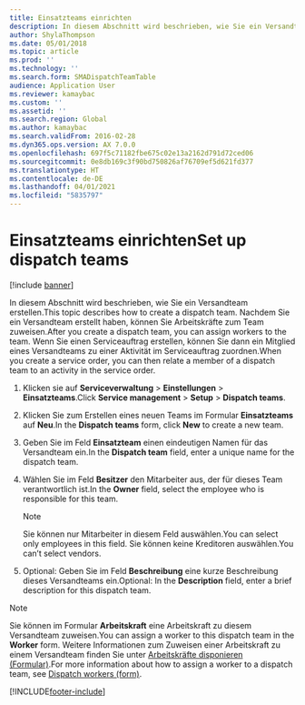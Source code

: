 ```yaml
---
title: Einsatzteams einrichten
description: In diesem Abschnitt wird beschrieben, wie Sie ein Versandteam erstellen.
author: ShylaThompson
ms.date: 05/01/2018
ms.topic: article
ms.prod: ''
ms.technology: ''
ms.search.form: SMADispatchTeamTable
audience: Application User
ms.reviewer: kamaybac
ms.custom: ''
ms.assetid: ''
ms.search.region: Global
ms.author: kamaybac
ms.search.validFrom: 2016-02-28
ms.dyn365.ops.version: AX 7.0.0
ms.openlocfilehash: 697f5c71182fbe675c02e13a2162d791d72ced06
ms.sourcegitcommit: 0e8db169c3f90bd750826af76709ef5d621fd377
ms.translationtype: HT
ms.contentlocale: de-DE
ms.lasthandoff: 04/01/2021
ms.locfileid: "5835797"
---
```

# <a name="set-up-dispatch-teams"></a><span data-ttu-id="60f44-103">Einsatzteams einrichten</span><span class="sxs-lookup"><span data-stu-id="60f44-103">Set up dispatch teams</span></span> 

[!include [banner](../includes/banner.md)]


<span data-ttu-id="60f44-104">In diesem Abschnitt wird beschrieben, wie Sie ein Versandteam erstellen.</span><span class="sxs-lookup"><span data-stu-id="60f44-104">This topic describes how to create a dispatch team.</span></span> <span data-ttu-id="60f44-105">Nachdem Sie ein Versandteam erstellt haben, können Sie Arbeitskräfte zum Team zuweisen.</span><span class="sxs-lookup"><span data-stu-id="60f44-105">After you create a dispatch team, you can assign workers to the team.</span></span> <span data-ttu-id="60f44-106">Wenn Sie einen Serviceauftrag erstellen, können Sie dann ein Mitglied eines Versandteams zu einer Aktivität im Serviceauftrag zuordnen.</span><span class="sxs-lookup"><span data-stu-id="60f44-106">When you create a service order, you can then relate a member of a dispatch team to an activity in the service order.</span></span>

1.  <span data-ttu-id="60f44-107">Klicken sie auf **Serviceverwaltung** \> **Einstellungen** \> **Einsatzteams**.</span><span class="sxs-lookup"><span data-stu-id="60f44-107">Click **Service management** \> **Setup** \> **Dispatch teams**.</span></span>

2.  <span data-ttu-id="60f44-108">Klicken Sie zum Erstellen eines neuen Teams im Formular **Einsatzteams** auf **Neu**.</span><span class="sxs-lookup"><span data-stu-id="60f44-108">In the **Dispatch teams** form, click **New** to create a new team.</span></span>

3.  <span data-ttu-id="60f44-109">Geben Sie im Feld **Einsatzteam** einen eindeutigen Namen für das Versandteam ein.</span><span class="sxs-lookup"><span data-stu-id="60f44-109">In the **Dispatch team** field, enter a unique name for the dispatch team.</span></span>

4.  <span data-ttu-id="60f44-110">Wählen Sie im Feld **Besitzer** den Mitarbeiter aus, der für dieses Team verantwortlich ist.</span><span class="sxs-lookup"><span data-stu-id="60f44-110">In the **Owner** field, select the employee who is responsible for this team.</span></span>
    

    > [!NOTE]
    > <P><span data-ttu-id="60f44-111">Sie können nur Mitarbeiter in diesem Feld auswählen.</span><span class="sxs-lookup"><span data-stu-id="60f44-111">You can select only employees in this field.</span></span> <span data-ttu-id="60f44-112">Sie können keine Kreditoren auswählen.</span><span class="sxs-lookup"><span data-stu-id="60f44-112">You can’t select vendors.</span></span></P>



5.  <span data-ttu-id="60f44-113">Optional: Geben Sie im Feld **Beschreibung** eine kurze Beschreibung dieses Versandteams ein.</span><span class="sxs-lookup"><span data-stu-id="60f44-113">Optional: In the **Description** field, enter a brief description for this dispatch team.</span></span>


> [!NOTE]
> <P><span data-ttu-id="60f44-114">Sie können im Formular <STRONG>Arbeitskraft</STRONG> eine Arbeitskraft zu diesem Versandteam zuweisen.</span><span class="sxs-lookup"><span data-stu-id="60f44-114">You can assign a worker to this dispatch team in the <STRONG>Worker</STRONG> form.</span></span> <span data-ttu-id="60f44-115">Weitere Informationen zum Zuweisen einer Arbeitskraft zu einem Versandteam finden Sie unter <A href="https://technet.microsoft.com/library/dn776288(v=ax.60)">Arbeitskräfte disponieren (Formular)</A>.</span><span class="sxs-lookup"><span data-stu-id="60f44-115">For more information about how to assign a worker to a dispatch team, see <A href="https://technet.microsoft.com/library/dn776288(v=ax.60)">Dispatch workers (form)</A>.</span></span></P>





[!INCLUDE[footer-include](../../includes/footer-banner.md)]